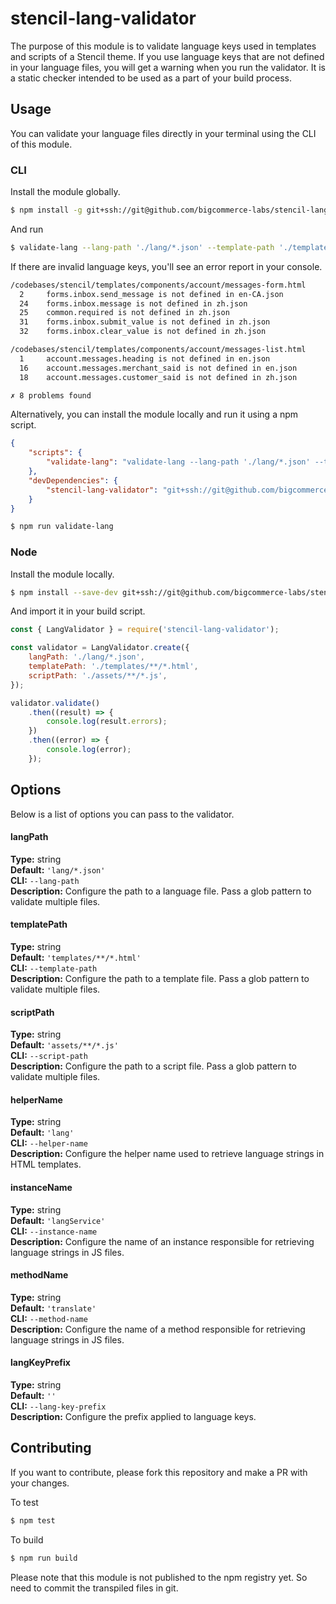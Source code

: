 # stencil-lang-validator

The purpose of this module is to validate language keys used in templates and scripts of a Stencil theme. If you use language keys that are not defined in your language files, you will get a warning when you run the validator. It is a static checker intended to be used as a part of your build process.

## Usage

You can validate your language files directly in your terminal using the CLI of this module.

### CLI

Install the module globally.

```sh
$ npm install -g git+ssh://git@github.com/bigcommerce-labs/stencil-lang-validator.git
```

And run

```sh
$ validate-lang --lang-path './lang/*.json' --template-path './templates/**/*.html'
```

If there are invalid language keys, you'll see an error report in your console.

```sh
/codebases/stencil/templates/components/account/messages-form.html
  2     forms.inbox.send_message is not defined in en-CA.json
  24    forms.inbox.message is not defined in zh.json
  25    common.required is not defined in zh.json
  31    forms.inbox.submit_value is not defined in zh.json
  32    forms.inbox.clear_value is not defined in zh.json

/codebases/stencil/templates/components/account/messages-list.html
  1     account.messages.heading is not defined in en.json
  16    account.messages.merchant_said is not defined in en.json
  18    account.messages.customer_said is not defined in zh.json

✗ 8 problems found
```

Alternatively, you can install the module locally and run it using a npm script.

```json
{
    "scripts": {
        "validate-lang": "validate-lang --lang-path './lang/*.json' --template-path './templates/**/*.html'"
    },
    "devDependencies": {
        "stencil-lang-validator": "git+ssh://git@github.com/bigcommerce-labs/stencil-lang-validator.git"
    }
}
```

```sh
$ npm run validate-lang
```

### Node

Install the module locally.

```sh
$ npm install --save-dev git+ssh://git@github.com/bigcommerce-labs/stencil-lang-validator.git
```

And import it in your build script.

```js
const { LangValidator } = require('stencil-lang-validator');

const validator = LangValidator.create({
    langPath: './lang/*.json',
    templatePath: './templates/**/*.html',
    scriptPath: './assets/**/*.js',
});

validator.validate()
    .then((result) => {
        console.log(result.errors);
    })
    .then((error) => {
        console.log(error);
    });
```

## Options

Below is a list of options you can pass to the validator.

#### langPath

**Type:** string  
**Default:** `'lang/*.json'`  
**CLI:** `--lang-path`  
**Description:** Configure the path to a language file. Pass a glob pattern to validate multiple files.  

#### templatePath

**Type:** string  
**Default:** `'templates/**/*.html'`  
**CLI:** `--template-path`  
**Description:** Configure the path to a template file. Pass a glob pattern to validate multiple files.  

#### scriptPath

**Type:** string  
**Default:** `'assets/**/*.js'`  
**CLI:** `--script-path`  
**Description:** Configure the path to a script file. Pass a glob pattern to validate multiple files.  

#### helperName

**Type:** string  
**Default:** `'lang'`  
**CLI:** `--helper-name`  
**Description:** Configure the helper name used to retrieve language strings in HTML templates.  

#### instanceName

**Type:** string  
**Default:** `'langService'`  
**CLI:** `--instance-name`  
**Description:** Configure the name of an instance responsible for retrieving language strings in JS files.  

#### methodName

**Type:** string  
**Default:** `'translate'`  
**CLI:** `--method-name`  
**Description:** Configure the name of a method responsible for retrieving language strings in JS files.  

#### langKeyPrefix

**Type:** string  
**Default:** `''`  
**CLI:** `--lang-key-prefix`  
**Description:** Configure the prefix applied to language keys.

## Contributing

If you want to contribute, please fork this repository and make a PR with your changes.

To test
```sh
$ npm test
```

To build
```sh
$ npm run build
```

Please note that this module is not published to the npm registry yet. So need to commit the transpiled files in git.
